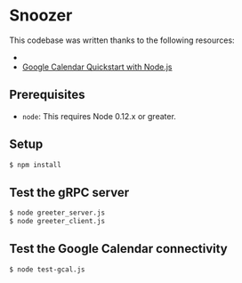 # Snoozer

This codebase was written thanks to the following resources:
- [gRPC Basics: Node.js]:http://www.grpc.io/docs/tutorials/basic/node.html
- [Google Calendar Quickstart with Node.js](https://developers.google.com/google-apps/calendar/quickstart/nodejs)

## Prerequisites

- `node`: This requires Node 0.12.x or greater.

## Setup

```sh
$ npm install
```

## Test the gRPC server

```sh
$ node greeter_server.js
$ node greeter_client.js
```

## Test the Google Calendar connectivity

```sh
$ node test-gcal.js
```
